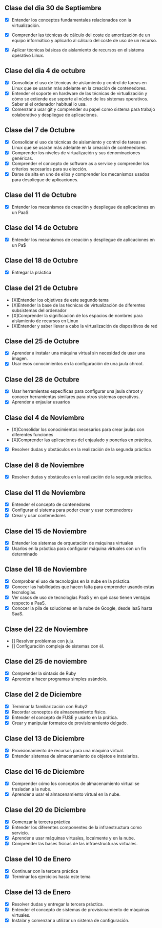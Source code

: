 Clase del dia 30 de Septiembre
---
* [x] Entender los conceptos fundamentales relacionados con la virtualización.
* [x] Comprender las técnicas de cálculo del coste de amortización de un equipo informático y aplicarlo al cálculo del coste de uso de un recurso.
* [x] Aplicar técnicas básicas de aislamiento de recursos en el sistema operativo Linux.


Clase del dia 4 de octubre
---

* [x] Consolidar el uso de técnicas de aislamiento y control de tareas en Linux que se usarán más adelante en la creación de contenedores.
* [x] Entender el soporte en hardware de las técnicas de virtualización y cómo se extiende ese soporte al núcleo de los sistemas operativos. Saber si el ordenador habitual lo usa.
* [x] Comenzar a usar git y comprender su papel como sistema para trabajo colaborativo y despliegue de aplicaciones.

Clase del 7 de Octubre
---

* [x] Consolidar el uso de técnicas de aislamiento y control de tareas en Linux que se usarán más adelante en la creación de contenedores.
* [x] Comprender los niveles de virtualización y sus denominaciones genéricas.
* [x] Comprender el concepto de software as a service y comprender los criterios necesarios para su elección.
* [x] Darse de alta en uno de ellos y comprender los mecanismos usados para despliegue de aplicaciones.

Clase del 11 de Octubre
---

* [x] Entender los mecanismos de creación y despliegue de aplicaciones en un PaaS

Clase del 14 de Octubre
---

* [x] Entender los mecanismos de creación y despliegue de aplicaciones en un Pa$

Clase del 18 de Octubre
---

* [x] Entregar la práctica

Clase del 21 de Octubre
---

* [X]Entender los objetivos de este segundo tema
* [X]Entender la base de las técnicas de virtualización de diferentes subsistemas del ordenador
* [X]Comprender la significación de los espacios de nombres para aislamiento de recursos en Linux
* [X]Entender y saber llevar a cabo la virtualización de dispositivos de red

Clase del 25 de Octubre
---
* [X] Aprender a instalar una máquina virtual sin necesidad de usar una imagen.
* [X] Usar esos conocimientos en la configuración de una jaula chroot.

Clase del 28 de Octubre
---

* [X] Usar herramientas específicas para configurar una jaula chroot y conocer herramientas similares para otros sistemas operativos.
* [X] Aprender a enjaular usuarios

Clase del 4 de Noviembre
---
* [X]Consolidar los conocimientos necesarios para crear jaulas con diferentes funciones
* [X]Comprender las aplicaciones del enjaulado y ponerlas en práctica.
* [X] Resolver dudas y obstáculos en la realización de la segunda práctica

Clase del 8 de Noviembre
---
* [X] Resolver dudas y obstáculos en la realización de la segunda práctica.

Clase del 11 de Noviembre
---
* [X] Entender el concepto de contenedores
* [X] Configurar el sistema para poder crear y usar contenedores
* [X] Crear y usar contenedores

Clase del 15 de Noviembre
---
* [X] Entender los sistemas de orquetación de máquinas virtuales
* [X] Usarlos en la práctica para configurar máquina virtuales con un fin determinado

Clase del 18 de Noviembre
---
* [X] Comprobar el uso de tecnologías en la nube en la práctica.
* [X] Conocer las habilidades que hacen falta para emprender usando estas tecnologías.
* [X] Ver casos de uso de tecnologías PaaS y en qué caso tienen ventajas respecto a PaaS.
* [X] Conocer la pila de soluciones en la nube de Google, desde IaaS hasta SaaS.

Clase del 22 de Noviembre
---
* [] Resolver problemas con juju.
* [] Configuración compleja de sistemas con él.

Clase del 25 de noviembre
---
* [X] Comprender la sintaxis de Ruby
* [X] Aprender a hacer programas simples usándolo.

Clase del 2 de Diciembre
---

* [X] Terminar la familiarización con Ruby2
* [X] Recordar conceptos de almacenamiento físico.
* [X] Entender el concepto de FUSE y usarlo en la prática.
* [X] Crear y manipular formatos de provisionamiento delgado. 

Clase del 13 de Diciembre
---

* [X] Provisionamiento de recursos para una máquina virtual.
* [X] Entender sistemas de almacenamiento de objetos e instalarlos.

Clase del 16 de Diciembre
---

* [X] Comprender cómo los conceptos de almacenamiento virtual se trasladan a la nube.
* [X] Aprender a usar el almacenamiento virtual en la nube.

Clase del 20 de Diciembre
---

* [X] Comenzar la tercera práctica
* [X] Entender los diferentes componentes de la infraestructura como servicio.
* [X] Aprender a usar máquinas virtuales, localmente y en la nube.
* [X] Comprender las bases físicas de las infraestructuras virtuales.

Clase del 10 de Enero
---

* [X] Continuar con la tercera práctica
* [X] Terminar los ejercicios hasta este tema

Clase del 13 de Enero
---

* [X] Resolver dudas y entregar la tercera práctica.
* [X] Entender el concepto de sistemas de provisionamiento de máquinas virtuales.
* [X] Instalar y comenzar a utilizar un sistema de configuración.
